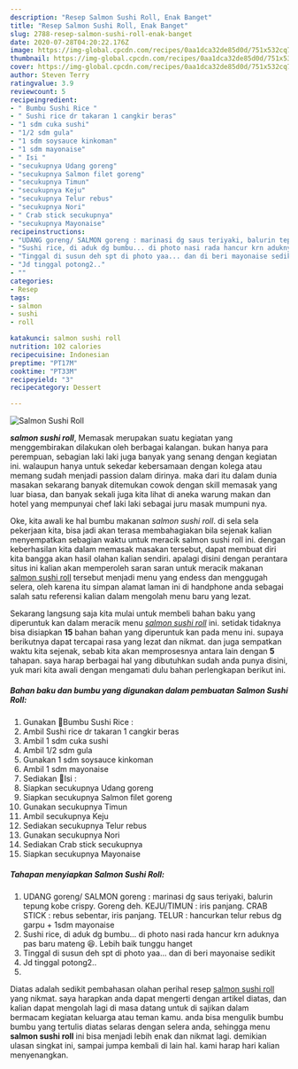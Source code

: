 ```yaml
---
description: "Resep Salmon Sushi Roll, Enak Banget"
title: "Resep Salmon Sushi Roll, Enak Banget"
slug: 2788-resep-salmon-sushi-roll-enak-banget
date: 2020-07-28T04:20:22.176Z
image: https://img-global.cpcdn.com/recipes/0aa1dca32de85d0d/751x532cq70/salmon-sushi-roll-foto-resep-utama.jpg
thumbnail: https://img-global.cpcdn.com/recipes/0aa1dca32de85d0d/751x532cq70/salmon-sushi-roll-foto-resep-utama.jpg
cover: https://img-global.cpcdn.com/recipes/0aa1dca32de85d0d/751x532cq70/salmon-sushi-roll-foto-resep-utama.jpg
author: Steven Terry
ratingvalue: 3.9
reviewcount: 5
recipeingredient:
- " Bumbu Sushi Rice "
- " Sushi rice dr takaran 1 cangkir beras"
- "1 sdm cuka sushi"
- "1/2 sdm gula"
- "1 sdm soysauce kinkoman"
- "1 sdm mayonaise"
- " Isi "
- "secukupnya Udang goreng"
- "secukupnya Salmon filet goreng"
- "secukupnya Timun"
- "secukupnya Keju"
- "secukupnya Telur rebus"
- "secukupnya Nori"
- " Crab stick secukupnya"
- "secukupnya Mayonaise"
recipeinstructions:
- "UDANG goreng/ SALMON goreng : marinasi dg saus teriyaki, balurin tepung kobe crispy. Goreng deh. KEJU/TIMUN : iris panjang. CRAB STICK : rebus sebentar, iris panjang. TELUR : hancurkan telur rebus dg garpu + 1sdm mayonaise"
- "Sushi rice, di aduk dg bumbu... di photo nasi rada hancur krn aduknya pas baru mateng 😆. Lebih baik tunggu hanget"
- "Tinggal di susun deh spt di photo yaa... dan di beri mayonaise sedikit"
- "Jd tinggal potong2.."
- ""
categories:
- Resep
tags:
- salmon
- sushi
- roll

katakunci: salmon sushi roll 
nutrition: 102 calories
recipecuisine: Indonesian
preptime: "PT17M"
cooktime: "PT33M"
recipeyield: "3"
recipecategory: Dessert

---
```



![Salmon Sushi Roll](https://img-global.cpcdn.com/recipes/0aa1dca32de85d0d/751x532cq70/salmon-sushi-roll-foto-resep-utama.jpg)

<b><i>salmon sushi roll</i></b>, Memasak merupakan suatu kegiatan yang menggembirakan dilakukan oleh berbagai kalangan. bukan hanya para perempuan, sebagian laki laki juga banyak yang senang dengan kegiatan ini. walaupun hanya untuk sekedar kebersamaan dengan kolega atau memang sudah menjadi passion dalam dirinya. maka dari itu dalam dunia masakan sekarang banyak ditemukan cowok dengan skill memasak yang luar biasa, dan banyak sekali juga kita lihat di aneka warung makan dan hotel yang mempunyai chef laki laki sebagai juru masak mumpuni nya.



Oke, kita awali ke hal bumbu makanan <i>salmon sushi roll</i>. di sela sela pekerjaan kita, bisa jadi akan terasa membahagiakan bila sejenak kalian menyempatkan sebagian waktu untuk meracik salmon sushi roll ini. dengan keberhasilan kita dalam memasak masakan tersebut, dapat membuat diri kita bangga akan hasil olahan kalian sendiri. apalagi disini dengan perantara situs ini kalian akan memperoleh saran saran untuk meracik makanan <u>salmon sushi roll</u> tersebut menjadi menu yang endess dan menggugah selera, oleh karena itu simpan alamat laman ini di handphone anda sebagai salah satu referensi kalian dalam mengolah menu baru yang lezat.


Sekarang langsung saja kita mulai untuk membeli bahan baku yang diperuntuk kan dalam meracik menu <u><i>salmon sushi roll</i></u> ini. setidak tidaknya bisa disiapkan <b>15</b> bahan bahan yang diperuntuk kan pada menu ini. supaya berikutnya dapat tercapai rasa yang lezat dan nikmat. dan juga sempatkan waktu kita sejenak, sebab kita akan memprosesnya antara lain dengan <b>5</b> tahapan. saya harap berbagai hal yang dibutuhkan sudah anda punya disini, yuk mari kita awali dengan mengamati dulu bahan perlengkapan berikut ini.

<!--inarticleads1-->

##### Bahan baku dan bumbu yang digunakan dalam pembuatan Salmon Sushi Roll:

1. Gunakan  👡Bumbu Sushi Rice :
1. Ambil  Sushi rice dr takaran 1 cangkir beras
1. Ambil 1 sdm cuka sushi
1. Ambil 1/2 sdm gula
1. Gunakan 1 sdm soysauce kinkoman
1. Ambil 1 sdm mayonaise
1. Sediakan  👡Isi :
1. Siapkan secukupnya Udang goreng
1. Siapkan secukupnya Salmon filet goreng
1. Gunakan secukupnya Timun
1. Ambil secukupnya Keju
1. Sediakan secukupnya Telur rebus
1. Gunakan secukupnya Nori
1. Sediakan  Crab stick secukupnya
1. Siapkan secukupnya Mayonaise




<!--inarticleads2-->

##### Tahapan menyiapkan Salmon Sushi Roll:

1. UDANG goreng/ SALMON goreng : marinasi dg saus teriyaki, balurin tepung kobe crispy. Goreng deh. KEJU/TIMUN : iris panjang. CRAB STICK : rebus sebentar, iris panjang. TELUR : hancurkan telur rebus dg garpu + 1sdm mayonaise
1. Sushi rice, di aduk dg bumbu... di photo nasi rada hancur krn aduknya pas baru mateng 😆. Lebih baik tunggu hanget
1. Tinggal di susun deh spt di photo yaa... dan di beri mayonaise sedikit
1. Jd tinggal potong2..
1. 




Diatas adalah sedikit pembahasan olahan perihal resep <u>salmon sushi roll</u> yang nikmat. saya harapkan anda dapat mengerti dengan artikel diatas, dan kalian dapat mengolah lagi di masa datang untuk di sajikan dalam bermacam kegiatan keluarga atau teman kamu. anda bisa mengulik bumbu bumbu yang tertulis diatas selaras dengan selera anda, sehingga menu <b>salmon sushi roll</b> ini bisa menjadi lebih enak dan nikmat lagi. demikian ulasan singkat ini, sampai jumpa kembali di lain hal. kami harap hari kalian menyenangkan.
